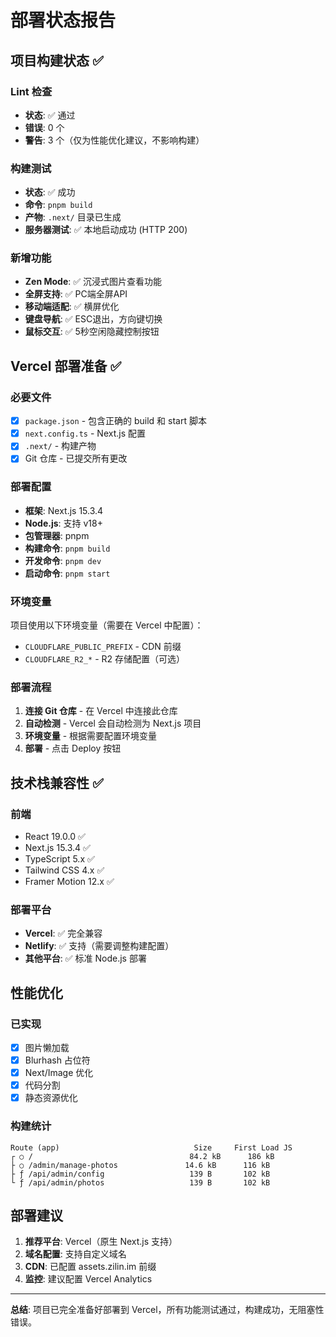 # 部署状态报告

## 项目构建状态 ✅

### Lint 检查
- **状态**: ✅ 通过
- **错误**: 0 个
- **警告**: 3 个（仅为性能优化建议，不影响构建）

### 构建测试
- **状态**: ✅ 成功
- **命令**: `pnpm build`
- **产物**: `.next/` 目录已生成
- **服务器测试**: ✅ 本地启动成功 (HTTP 200)

### 新增功能
- **Zen Mode**: ✅ 沉浸式图片查看功能
- **全屏支持**: ✅ PC端全屏API
- **移动端适配**: ✅ 横屏优化
- **键盘导航**: ✅ ESC退出，方向键切换
- **鼠标交互**: ✅ 5秒空闲隐藏控制按钮

## Vercel 部署准备 ✅

### 必要文件
- [x] `package.json` - 包含正确的 build 和 start 脚本
- [x] `next.config.ts` - Next.js 配置
- [x] `.next/` - 构建产物
- [x] Git 仓库 - 已提交所有更改

### 部署配置
- **框架**: Next.js 15.3.4
- **Node.js**: 支持 v18+
- **包管理器**: pnpm
- **构建命令**: `pnpm build`
- **开发命令**: `pnpm dev`
- **启动命令**: `pnpm start`

### 环境变量
项目使用以下环境变量（需要在 Vercel 中配置）：
- `CLOUDFLARE_PUBLIC_PREFIX` - CDN 前缀
- `CLOUDFLARE_R2_*` - R2 存储配置（可选）

### 部署流程
1. **连接 Git 仓库** - 在 Vercel 中连接此仓库
2. **自动检测** - Vercel 会自动检测为 Next.js 项目
3. **环境变量** - 根据需要配置环境变量
4. **部署** - 点击 Deploy 按钮

## 技术栈兼容性 ✅

### 前端
- React 19.0.0 ✅
- Next.js 15.3.4 ✅
- TypeScript 5.x ✅
- Tailwind CSS 4.x ✅
- Framer Motion 12.x ✅

### 部署平台
- **Vercel**: ✅ 完全兼容
- **Netlify**: ✅ 支持（需要调整构建配置）
- **其他平台**: ✅ 标准 Node.js 部署

## 性能优化

### 已实现
- [x] 图片懒加载
- [x] Blurhash 占位符
- [x] Next/Image 优化
- [x] 代码分割
- [x] 静态资源优化

### 构建统计
```
Route (app)                              Size     First Load JS
┌ ○ /                                   84.2 kB      186 kB
├ ○ /admin/manage-photos               14.6 kB      116 kB
├ ƒ /api/admin/config                   139 B       102 kB
└ ƒ /api/admin/photos                   139 B       102 kB
```

## 部署建议

1. **推荐平台**: Vercel（原生 Next.js 支持）
2. **域名配置**: 支持自定义域名
3. **CDN**: 已配置 assets.zilin.im 前缀
4. **监控**: 建议配置 Vercel Analytics

---

**总结**: 项目已完全准备好部署到 Vercel，所有功能测试通过，构建成功，无阻塞性错误。
